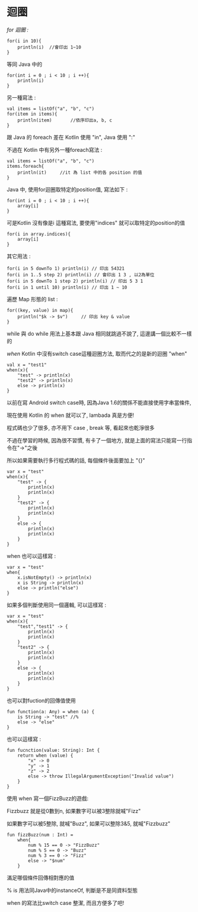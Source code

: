 迴圈
====
*for 迴圈 :*
```
for(i in 10){
	println(i)	//會印出 1~10
}
```
等同 Java 中的
```
for(int i = 0 ; i < 10 ; i ++){
	println(i)
}
```
另一種寫法 :
```
val items = listOf("a", "b", "c")
for(item in items){
	println(item)		//依序印出a, b, c
}
```
跟 Java 的 foreach 差在 Kotlin 使用 "in", Java 使用 ":"

不過在 Kotlin 中有另外一種foreach寫法 :
```
val items = listOf("a", "b", "c")
items.foreach{
	println(it)		//it 為 list 中的各 position 的值
}
```
Java 中, 使用for迴圈取特定的position值, 寫法如下 :
```
for(int i = 0 ; i < 10 ; i ++){
	array[i]
}
```
可是Kotlin 沒有像是i 這種寫法, 要使用"indices" 就可以取特定的position的值
```
for(i in array.indices){
	array[i]
}
```
其它用法 :
```
for(i in 5 downTo 1) println(i) // 印出 54321
for(i in 1..5 step 2) println(i) // 會印出 1 3 , 以2為單位
for(i in 5 downTo 1 step 2) println(i) // 印出 5 3 1
for(i in 1 until 10) println(i) // 印出 1 ~ 10
```
遍歷 Map 形態的 list :
```
for((key, value) in map){
	println("$k -> $v")		// 印出 key & value
}
```

while 與 do while 用法上基本跟 Java 相同就跳過不說了, 這邊講一個比較不一樣的

*when*
Kotlin 中沒有switch case這種迴圈方法, 取而代之的是新的迴圈 "when"
```
val x = "test1"
when(x){
    "test" -> println(x)
    "test2" -> println(x)
    else -> println(x)
}
```
以前在寫 Android switch case時, 因為Java 1.6的關係不能直接使用字串當條件,

現在使用 Kotlin 的 when 就可以了, lambada 真是方便!

程式碼也少了很多, 亦不用下 case , break 等, 看起來也乾淨很多

不過在學習的時候, 因為很不習慣, 有卡了一個地方, 就是上面的寫法只能寫一行指令在"->"之後

所以如果需要執行多行程式碼的話, 每個條件後面要加上 "{}"
```
var x = "test"
when(x){
    "test" -> {
        println(x)
        println(x)
    }
    "test2" -> {
        println(x)
        println(x)
    }
    else -> {
        println(x)
        println(x)
    }
}
```
when 也可以這樣寫 :
```
var x = "test"
when{
    x.isNotEmpty() -> println(x)
    x is String -> println(x)
    else -> println("else")
}
```
如果多個判斷使用同一個邏輯, 可以這樣寫 :
```
var x = "test"
when(x){
    "test","test1" -> {
        println(x)
        println(x)
    }
    "test2" -> {
        println(x)
        println(x)
    }
    else -> {
        println(x)
        println(x)
    }
}
```
也可以對fuction的回傳值使用
```
fun function(a: Any) = when (a) {
    is String -> "test"	//%
    else -> "else"
}
```
也可以這樣寫 : 
```
fun fucnction(value: String): Int {
    return when (value) {
        "x" -> 0
        "y" -> 1
        "z" -> 2
        else -> throw IllegalArgumentException("Invalid value")
    }
}
```

使用 when 寫一個FizzBuzz的遊戲:

Fizzbuzz 就是從0數到n, 如果數字可以被3整除就喊"Fizz"

如果數字可以被5整除, 就喊"Buzz", 如果可以整除3&5, 就喊"Fizzbuzz"

```
fun fizzBuzz(num : Int) =
    when{
        num % 15 == 0 -> "FizzBuzz"
        num % 5 == 0 -> "Buzz"
        num % 3 == 0 -> "Fizz"
        else -> "$num"
    }
```

滿足哪個條件回傳相對應的值

% is 用法同Java中的instanceOf, 判斷是不是同資料型態

when 的寫法比switch case 整潔, 而且方便多了吧!




